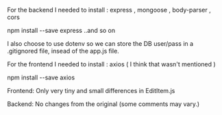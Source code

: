 
For the backend I needed to install : express , mongoose , body-parser , cors

npm install --save express
..and so on

I also choose to use dotenv so we can store the DB user/pass in a .gitignored file,
insead of the app.js file.


For the frontend I needed to install : axios ( I think that wasn't mentioned )

npm install --save axios

Frontend:
Only very tiny and small differences in EditItem.js

Backend:
No changes from the original (some comments may vary.)
